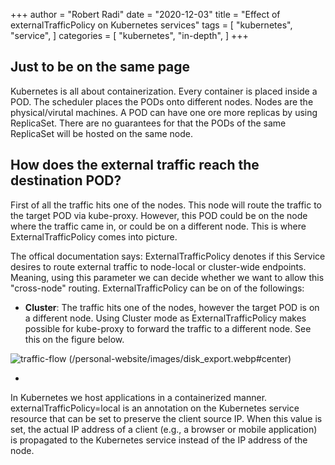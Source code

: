 +++
author = "Robert Radi"
date = "2020-12-03"
title = "Effect of externalTrafficPolicy on Kubernetes services"
tags = [
    "kubernetes",
    "service",
]
categories = [
    "kubernetes",
    "in-depth",
]
+++

## Just to be on the same page
Kubernetes is all about containerization. Every container is placed inside a POD. The scheduler places the PODs onto different nodes. Nodes are the physical/virutal machines. 
A POD can have one ore more replicas by using ReplicaSet. There are no guarantees for that the PODs of the same ReplicaSet will be hosted on the same node. 

## How does the external traffic reach the destination POD?
First of all the traffic hits one of the nodes. This node will route the traffic to the target POD via kube-proxy. However, this POD could be on the node where the traffic came in, or could be on a different node. This is where ExternalTrafficPolicy comes into picture. 

The offical documentation says: ExternalTrafficPolicy denotes if this Service desires to route external traffic to node-local or cluster-wide endpoints. Meaning, using this parameter we can decide whether we want to allow this "cross-node" routing. ExternalTrafficPolicy can be on of the followings:

* **Cluster**: The traffic hits one of the nodes, however the target POD is on a different node. Using Cluster mode as ExternalTrafficPolicy makes possible for kube-proxy to forward the traffic to a different node. See this on the figure below. 

![traffic-flow](/personal-website/images/traffic_flow.png)
(/personal-website/images/disk_export.webp#center)

* 



In Kubernetes we host applications in a containerized manner. 
externalTrafficPolicy=local is an annotation on the Kubernetes service resource that can be set to preserve the client source IP. When this value is set, the actual IP address of a client (e.g., a browser or mobile application) is propagated to the Kubernetes service instead of the IP address of the node.